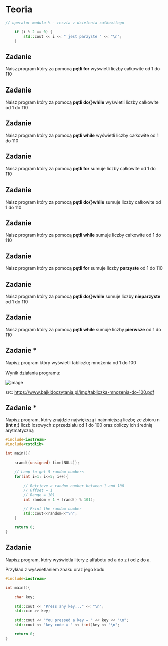# Teoria

```cpp
// operator modulo % - reszta z dzielenia całkowitego

    if (i % 2 == 0) {
        std::cout << i << " jest parzyste " << "\n";
    }
```


## Zadanie
Naisz program który za pomocą **pętli for** wyświetli liczby całkowite od 1 do 110

## Zadanie
Naisz program który za pomocą **pętli do{}while** wyświetli liczby całkowite od 1 do 110

## Zadanie
Naisz program który za pomocą **pętli while** wyświetli liczby całkowite od 1 do 110

## Zadanie
Naisz program który za pomocą **pętli for** sumuje liczby całkowite od 1 do 110

## Zadanie
Naisz program który za pomocą **pętli do{}while** sumuje liczby całkowite od 1 do 110

## Zadanie
Naisz program który za pomocą **pętli while** sumuje liczby całkowite od 1 do 110

## Zadanie
Naisz program który za pomocą **pętli for** sumuje liczby **parzyste** od 1 do 110

## Zadanie
Naisz program który za pomocą **pętli do{}while** sumuje liczby **nieparzyste** od 1 do 110

## Zadanie
Naisz program który za pomocą **pętli while** sumuje liczby **pierwsze** od 1 do 110

## Zadanie *

Napisz program który wyświetli tabliczkę mnożenia od 1 do 100

Wynik działania programu:

![image](https://user-images.githubusercontent.com/26519123/201101425-a3b3c2cc-d7db-4f17-8410-8857df1b5218.png)

src: https://www.bajkidoczytania.pl/img/tabliczka-mnozenia-do-100.pdf

## Zadanie *
Napisz program, który znajdzie największą i najmniejszą liczbę ze zbioru n **(int n;)** liczb losowych z przedziału od 1 do 100 oraz obliczy ich średnią arytmatyczną

```cpp
#include<iostream>
#include<cstdlib>

int main(){

	srand((unsigned) time(NULL));

	// Loop to get 5 random numbers
	for(int i=1; i<=5; i++){
		
		// Retrieve a random number between 1 and 100
		// Offset = 1
		// Range = 101
		int random = 1 + (rand() % 101);

		// Print the random number
		std::cout<<random<<"\n";
	}

	return 0;
}
```

## Zadanie 
Napisz program, który wyświetla litery z alfabetu od a do z i od z do a.

Przykład z wyświetlaniem znaku oraz jego kodu
```cpp
#include<iostream>

int main(){
    
    char key;
    
    std::cout << "Press any key..." << "\n";
    std::cin >> key;
    
    std::cout << "You pressed a key = " << key << "\n";
    std::cout << "key code = " << (int)key << "\n";

	return 0;
}
```




